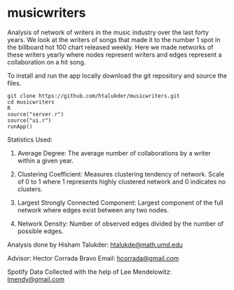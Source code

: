 musicwriters
============

Analysis of network of writers in the music industry over the last forty years. We look at the writers of songs that made it to the number 1 spot in the billboard hot 100 chart released weekly. Here we made networks of these writers yearly where nodes represent writers and edges represent a collaboration on a hit song. 

To install and run the app locally download the git repository and source the files.

```
git clone https://github.com/htalukder/musicwriters.git
cd musicwriters
R
source("server.r")
source("ui.r")
runApp()
```


Statistics Used:

1. Average Degree: The average number of collaborations by a writer within a given year.

2. Clustering Coefficient: Measures clustering tendency of network. Scale of 0 to 1 where 1 represents highly clustered network and 0 indicates no clusters. 

3. Largest Strongly Connected Component: Largest component of the full network where edges exist between any two nodes.

4. Network Density: Number of observed edges divided by the number of possible edges. 


Analysis done by Hisham Talukder: htalukde@math.umd.edu

Advisor: Hector Corrada Bravo Email: hcorrada@gmail.com

Spotify Data Collected with the help of Lee Mendelowitz: lmendy@gmail.com
